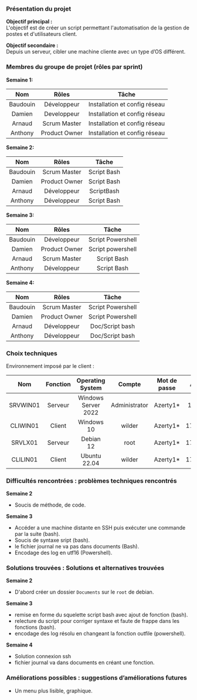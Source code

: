 ### Présentation du projet


**Objectif principal :**  
L'objectif est de créer un script permettant l'automatisation de la gestion de postes et d'utilisateurs client.

**Objectif secondaire :**  
Depuis un serveur, cibler une machine cliente avec un type d’OS différent.


### Membres du groupe de projet (rôles par sprint)


**Semaine 1:**

|   Nom    |     Rôles     |             Tâche              |
| :------: | :-----------: | :----------------------------: |
| Baudouin | Développeur   | Installation et config réseau  |
|  Damien  | Developpeur   | Installation et config réseau  |
|  Arnaud  | Scrum Master  | Installation et config réseau  |
| Anthony  | Product Owner | Installation et config réseau  |

**Semaine 2:**

|   Nom    |     Rôles     |    Tâche    |
| :------: | :-----------: | :---------: |
| Baudouin | Scrum Master  | Script Bash |
|  Damien  | Product Owner | Script Bash |
|  Arnaud  |  Développeur  | ScriptBash  |
| Anthony  |  Développeur  | Script Bash |

**Semaine 3:**

|   Nom    |     Rôles     |       Tâche       |
| :------: | :-----------: | :---------------: |
| Baudouin | Développeur   | Script Powershell |
|  Damien  | Product Owner | Script powershell |
|  Arnaud  |  Scrum Master |    Script Bash    |
| Anthony  |   Développeur |    Script Bash    |

**Semaine 4:**

|   Nom    |     Rôles     |       Tâche       |
| :------: | :-----------: | :---------------: |
| Baudouin | Scrum Master  | Script Powershell |
|  Damien  | Product Owner | Script Powershell |
|  Arnaud  |  Développeur  |  Doc/Script bash  |
| Anthony  |  Développeur  |  Doc/Script bash  |



### Choix techniques


Environnement imposé par le client :

|   Nom    | Fonction |  Operating System   |    Compte     | Mot de passe |  Adresse IP  | CIDR |
| :------: | :------: | :-----------------: | :-----------: | :----------: | :----------: | :--: |
| SRVWIN01 | Serveur  | Windows Server 2022 | Administrator |   Azerty1*   | 172.16.10.5  | /24  |
| CLIWIN01 |  Client  |     Windows 10      |    wilder     |   Azerty1*   | 172.16.10.20 | /24  |
| SRVLX01  | Serveur  |      Debian 12      |     root      |   Azerty1*   | 172.16.10.10 | /24  |
| CLILIN01 |  Client  |    Ubuntu 22.04     |    wilder     |   Azerty1*   | 172.16.10.30 | /24  |

### Difficultés rencontrées : problèmes techniques rencontrés


**Semaine 2**


- Soucis de méthode, de code.


**Semaine 3**

- Accéder a une machine distante en SSH puis exécuter une commande par la suite (bash).
- Soucis de syntaxe sript (bash).
- le fichier journal ne va pas dans documents (Bash).
- Encodage des log  en utf16 (Powershell).


### Solutions trouvées : Solutions et alternatives trouvées


**Semaine 2**

- D'abord créer un dossier `Documents` sur le `root` de debian.


**Semaine 3**

- remise en forme du squelette script bash avec ajout de fonction (bash).
- relecture du script pour corriger syntaxe et faute de frappe dans les fonctions (bash).
- encodage des log résolu en changeant la fonction outfile (powershell).


**Semaine 4**

- Solution connexion ssh
- fichier journal va dans documents en créant une fonction.

### Améliorations possibles : suggestions d’améliorations futures

- Un menu plus lisible, graphique.
